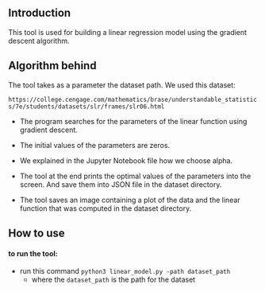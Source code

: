 ## Introduction

This tool is used for building a linear regression model using the gradient descent algorithm.

## Algorithm behind

The tool takes as a parameter the dataset path. We used this dataset:

`https://college.cengage.com/mathematics/brase/understandable_statistics/7e/students/datasets/slr/frames/slr06.html`

- The program searches for the parameters of the linear function using gradient descent.

- The initial values of the parameters are zeros.

- We explained in the Jupyter Notebook file how we choose alpha.

- The tool at the end prints the optimal values of the parameters into the screen. And save them into JSON file in the dataset directory.

- The tool saves an image containing a plot of the data and the linear function that was computed in the dataset directory.

## How to use

#### to run the tool:

- run this command `python3 linear_model.py -path dataset_path`
  - where the `dataset_path` is the path for the dataset
